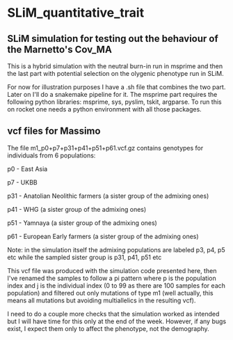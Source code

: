 # SLiM_quantitative_trait
## SLiM simulation for testing out the behaviour of the Marnetto's Cov_MA

This is a hybrid simulation with the neutral burn-in run in msprime and then the last part with potential selection on the olygenic phenotype run in SLiM.

For now for illustration purposes I have a .sh file that combines the two part. Later on I'll do a snakemake pipeline for it.
The msprime part requires the following python libraries: msprime, sys, pyslim, tskit, argparse. To run this on rocket one needs a python environment with all those packages.


## vcf files for Massimo
The file m1_p0+p7+p31+p41+p51+p61.vcf.gz contains genotypes for individuals from 6 populations:

p0 - East Asia

p7 - UKBB

p31 - Anatolian Neolithic farmers (a sister group of the admixing ones)

p41 - WHG (a sister group of the admixing ones)

p51 - Yamnaya (a sister group of the admixing ones)

p61 - European Early farmers (a sister group of the admixing ones)

Note: in the simulation itself the admixing populations are labeled p3, p4, p5 etc while the sampled sister group is p31, p41, p51 etc

This vcf file was produced with the simulation code presented here, then I've renamed the samples to follow a pi pattern where p is the population index and j is the individual index (0 to 99 as there are 100 samples for each population) and filtered out only mutations of type m1 (well actually, this means all mutations but avoiding multiallelics in the resulting vcf).

I need to do a couple more checks that the simulation worked as intended but I will have time for this only at the end of the week. However, if any bugs exist, I expect them only to affect the phenotype, not the demography.
